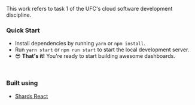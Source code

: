 This work refers to task 1 of the UFC's cloud software development discipline.


### Quick Start

* Install dependencies by running `yarn` or `npm install`.
* Run `yarn start` or `npm run start` to start the local development server.
* 😎 **That's it!** You're ready to start building awesome dashboards.

<br />

### Built using

- [Shards React](https://github.com/designrevision/shards-react)